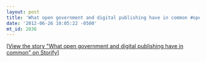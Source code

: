 ```yaml
---
layout: post
title: 'What open government and digital publishing have in common #opengov #magnet12'
date: '2012-06-26 10:05:22 -0500'
mt_id: 2836
---
```


<script src="http://storify.com/phillipadsmith/the-new-normal-writing-strategies-for-a-converged.js"></script><noscript>[<a href="http://storify.com/phillipadsmith/the-new-normal-writing-strategies-for-a-converged" target="_blank">View the story "What open government and digital publishing have in common" on Storify</a>]</noscript>
